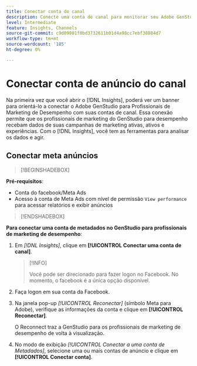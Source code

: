 ```yaml
---
title: Conectar conta do canal
description: Conecte uma conta de canal para monitorar seu Adobe GenStudio para campanhas de marketing de profissionais de desempenho e desempenho de ativos.
level: Intermediate
feature: Insights, Channels
source-git-commit: c9d09801f0bd3732611b01d4a98cc7ebf38884d7
workflow-type: tm+mt
source-wordcount: '185'
ht-degree: 0%

---
```



# Conectar conta de anúncio do canal

Na primeira vez que você abrir o [!DNL Insights], poderá ver um banner para orientá-lo a conectar o Adobe GenStudio para Profissionais de Marketing de Desempenho com suas contas de canal. Essa conexão permite que os profissionais de marketing do GenStudio para desempenho recebam dados de suas campanhas de marketing ativas, ativos e experiências. Com o [!DNL Insights], você tem as ferramentas para analisar os dados e agir.
<!-- May need some assurance here that their data is safe. -->

## Conectar meta anúncios

>[!BEGINSHADEBOX]

**Pré-requisitos**:

- Conta do facebook/Meta Ads
- Acesso à conta de Meta Ads com nível de permissão `View performance` para acessar relatórios e exibir anúncios

>[!ENDSHADEBOX]

**Para conectar uma conta de metadados no GenStudio para profissionais de marketing de desempenho**:

1. Em _[!DNL Insights]_, clique em **[!UICONTROL Conectar uma conta de canal]**.

   >[!INFO]
   >
   >Você pode ser direcionado para fazer logon no Facebook. No momento, o facebook é a única opção disponível.

1. Faça logon em sua conta da Facebook.

1. Na janela pop-up _[!UICONTROL Reconectar]_ (símbolo Meta para Adobe), verifique as informações da conta e clique em **[!UICONTROL Reconectar]**.

   O Reconnect traz a GenStudio para os profissionais de marketing de desempenho de volta à visualização.

1. No modo de exibição _[!UICONTROL Conectar a uma conta de Metadados]_, selecione uma ou mais contas de anúncio e clique em **[!UICONTROL Conectar conta]**.
<!--
>[!INFO]
>
>You may receive an error if you previously enrolled the channel account with GenStudio for Performance Marketers.

The new user experience shows a banner to connect an account. There is not option to connect yet after you have one connection.
-->
